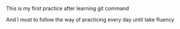 This is my first practice after learning git command

And I must to follow the way of practicing every day until take fluency